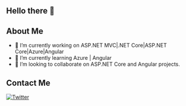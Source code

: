  ## Hello there 👋
  
  
  ## About Me 

- 🔭 I’m currently working on ASP.NET MVC|.NET Core|ASP.NET Core|Azure|Angular
- 🌱 I’m currently learning Azure | Angular
- 👯 I’m looking to collaborate on ASP.NET Core and Angular projects.


## Contact Me
[![Twitter](https://img.shields.io/badge/Twitter-1DA1F2?style=for-the-badge&logo=twitter&logoColor=white)](https://twitter.com/Ahm3dia)



